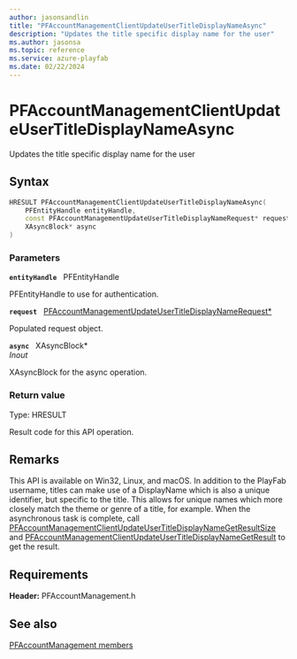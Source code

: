 ```yaml
---
author: jasonsandlin
title: "PFAccountManagementClientUpdateUserTitleDisplayNameAsync"
description: "Updates the title specific display name for the user"
ms.author: jasonsa
ms.topic: reference
ms.service: azure-playfab
ms.date: 02/22/2024
---
```


# PFAccountManagementClientUpdateUserTitleDisplayNameAsync  

Updates the title specific display name for the user  

## Syntax  
  
```cpp
HRESULT PFAccountManagementClientUpdateUserTitleDisplayNameAsync(  
    PFEntityHandle entityHandle,  
    const PFAccountManagementUpdateUserTitleDisplayNameRequest* request,  
    XAsyncBlock* async  
)  
```  
  
### Parameters  
  
**`entityHandle`** &nbsp; PFEntityHandle  
  
PFEntityHandle to use for authentication.  
  
**`request`** &nbsp; [PFAccountManagementUpdateUserTitleDisplayNameRequest*](../../pfaccountmanagementtypes/structs/pfaccountmanagementupdateusertitledisplaynamerequest.md)  
  
Populated request object.  
  
**`async`** &nbsp; XAsyncBlock*  
*_Inout_*  
  
XAsyncBlock for the async operation.  
  
  
### Return value
Type: HRESULT
  
Result code for this API operation.
  
## Remarks  
  
This API is available on Win32, Linux, and macOS. In addition to the PlayFab username, titles can make use of a DisplayName which is also a unique identifier, but specific to the title. This allows for unique names which more closely match the theme or genre of a title, for example. When the asynchronous task is complete, call [PFAccountManagementClientUpdateUserTitleDisplayNameGetResultSize](pfaccountmanagementclientupdateusertitledisplaynamegetresultsize.md) and [PFAccountManagementClientUpdateUserTitleDisplayNameGetResult](pfaccountmanagementclientupdateusertitledisplaynamegetresult.md) to get the result.
  
## Requirements  
  
**Header:** PFAccountManagement.h
  
## See also  
[PFAccountManagement members](../pfaccountmanagement_members.md)  

  
  

